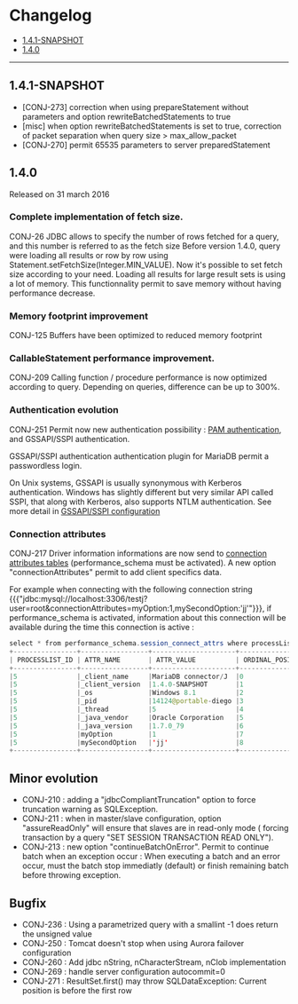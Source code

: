 # Changelog

* [1.4.1-SNAPSHOT](#1.4.1-SNAPSHOT)
* [1.4.0](#1.4.0)

---


## 1.4.1-SNAPSHOT

* [CONJ-273] correction when using prepareStatement without parameters and option rewriteBatchedStatements to true
* [misc] when option rewriteBatchedStatements is set to true, correction of packet separation when query size > max_allow_packet
* [CONJ-270] permit 65535 parameters to server preparedStatement


## 1.4.0
Released on 31 march 2016
### Complete implementation of fetch size.
CONJ-26
JDBC allows to specify the number of rows fetched for a query, and this number is referred to as the fetch size
Before version 1.4.0, query were loading all results or row by row using Statement.setFetchSize(Integer.MIN_VALUE).
Now it's possible to set fetch size according to your need. 
Loading all results for large result sets is using a lot of memory. This functionnality permit to save memory without having performance decrease.

### Memory footprint improvement
CONJ-125
Buffers have been optimized to reduced memory footprint

### CallableStatement  performance improvement.
CONJ-209
Calling function / procedure performance is now optimized according to query. Depending on queries, difference can be up to 300%.

### Authentication evolution
CONJ-251 Permit now new authentication possibility : [PAM authentication](https://mariadb.com/kb/en/mariadb/pam-authentication-plugin/), and GSSAPI/SSPI authentication.

GSSAPI/SSPI authentication authentication plugin for MariaDB permit a passwordless login.

On Unix systems, GSSAPI is usually synonymous with Kerberos authentication. Windows has slightly different but very similar API called SSPI, that along with Kerberos, also supports NTLM authentication.
See more detail in [GSSAPI/SSPI configuration](https://github.com/MariaDB/mariadb-connector-j/blob/master/documentation/plugin/GSSAPI.md)

### Connection attributes
CONJ-217
Driver information informations are now send to [connection attributes tables](https://mariadb.com/kb/en/mariadb/performance-schema-session_connect_attrs-table/) (performance_schema must be activated).
A new option "connectionAttributes" permit to add client specifics data.

For example when connecting with the following connection string {{{"jdbc:mysql://localhost:3306/testj?user=root&connectionAttributes=myOption:1,mySecondOption:'jj'"}}}, 
if performance_schema is activated, information about this connection will be available during the time this connection is active :
``` java
select * from performance_schema.session_connect_attrs where processList_id = 5
+----------------+-----------------+---------------------+------------------+
| PROCESSLIST_ID | ATTR_NAME       | ATTR_VALUE          | ORDINAL_POSITION |
+----------------+-----------------+---------------------+------------------+
|5               |_client_name     |MariaDB connector/J  |0                 |
|5               |_client_version  |1.4.0-SNAPSHOT       |1                 |
|5               |_os              |Windows 8.1          |2                 | 
|5               |_pid             |14124@portable-diego |3                 |
|5               |_thread          |5                    |4                 |
|5               |_java_vendor     |Oracle Corporation	 |5                 |
|5               |_java_version    |1.7.0_79	         |6                 |
|5               |myOption         |1	                 |7                 |
|5               |mySecondOption   |'jj'                 |8                 |
+----------------+-----------------+---------------------+------------------+
```


## Minor evolution
* CONJ-210 : adding a "jdbcCompliantTruncation" option to force truncation warning as SQLException.
* CONJ-211 : when in master/slave configuration, option "assureReadOnly" will ensure that slaves are in read-only mode ( forcing transaction by a query "SET SESSION TRANSACTION READ ONLY"). 
* CONJ-213 : new option "continueBatchOnError". Permit to continue batch when an exception occur : When executing a batch and an error occur, must the batch stop immediatly (default) or finish remaining batch before throwing exception.

## Bugfix
* CONJ-236 : Using a parametrized query with a smallint -1 does return the unsigned value
* CONJ-250 : Tomcat doesn't stop when using Aurora failover configuration
* CONJ-260 : Add jdbc nString, nCharacterStream, nClob implementation
* CONJ-269 : handle server configuration autocommit=0
* CONJ-271 : ResultSet.first() may throw SQLDataException: Current position is before the first row
